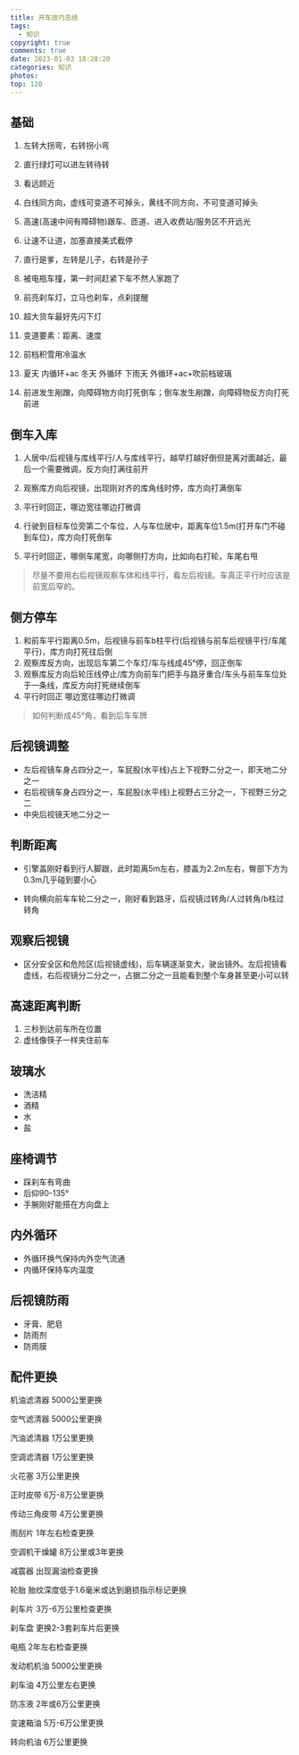 ```yaml
---
title: 开车技巧总结
tags:
  - 知识
copyright: true
comments: true
date: 2023-01-03 18:28:20
categories: 知识
photos:
top: 120
---
```


## 基础

1. 左转大拐弯，右转拐小弯

2. 直行绿灯可以进左转待转

3. 看远顾近

4. 白线同方向，虚线可变道不可掉头，黄线不同方向，不可变道可掉头

5. 高速(高速中间有障碍物)跟车、匝道、进入收费站/服务区不开远光

6. 让速不让道，加塞直接美式截停

7. 直行是爹，左转是儿子，右转是孙子

8. 被电瓶车撞，第一时间赶紧下车不然人家跑了

9. 前亮刹车灯，立马也刹车，点刹提醒

10. 超大货车最好先闪下灯

11. 变道要素：距离、速度

12. 前档积雪用冷温水

13. 夏天 内循环+ac 冬天 外循环 下雨天 外循环+ac+吹前档玻璃

14. 前进发生剐蹭，向障碍物方向打死倒车；倒车发生剐蹭，向障碍物反方向打死前进

## 倒车入库

1. 人居中/后视镜与库线平行/人与库线平行，越早打越好倒但是离对面越近，最后一个需要微调，反方向打满往前开
2. 观察库方向后视镜，出现刚对齐的库角线时停，库方向打满倒车
3. 平行时回正，哪边宽往哪边打微调

1. 行驶到目标车位旁第二个车位，人与车位居中，距离车位1.5m(打开车门不碰到车位)，库方向打死倒车
2. 平行时回正，哪侧车尾宽，向哪侧打方向，比如向右打轮，车尾右甩

> 尽量不要用右后视镜观察车体和线平行，看左后视镜。车真正平行时应该是前宽后窄的。

## 侧方停车

1. 和前车平行距离0.5m，后视镜与前车b柱平行(后视镜与前车后视镜平行/车尾平行)，库方向打死往后倒
2. 观察库反方向，出现后车第二个车灯/车与线成45°停，回正倒车
3. 观察库反方向后轮压线停止/库方向前车门把手与路牙重合/车头与前车车位处于一条线，库反方向打死继续倒车
4. 平行时回正 哪边宽往哪边打微调

> 如何判断成45°角，看到后车车牌

## 后视镜调整
- 左后视镜车身占四分之一，车屁股(水平线)占上下视野二分之一，即天地二分之一
- 右后视镜车身占四分之一，车屁股(水平线)上视野占三分之一，下视野三分之二
- 中央后视镜天地二分之一

## 判断距离
- 引擎盖刚好看到行人脚跟，此时距离5m左右，膝盖为2.2m左右，臀部下方为0.3m几乎碰到要小心

- 转向横向前车车轮二分之一，刚好看到路牙，后视镜过转角/人过转角/b柱过转角

## 观察后视镜
- 区分安全区和危险区(后视镜虚线)，后车辆逐渐变大，驶出镜外。左后视镜看虚线，右后视镜分二分之一，占据二分之一且能看到整个车身甚至更小可以转

## 高速距离判断
1. 三秒到达前车所在位置
2. 虚线像筷子一样夹住前车

## 玻璃水
- 洗洁精
- 酒精
- 水
- 盐

## 座椅调节
- 踩刹车有弯曲
- 后仰90-135°
- 手腕刚好能搭在方向盘上

## 内外循环
- 外循环换气保持内外空气流通
- 内循环保持车内温度

## 后视镜防雨
- 牙膏、肥皂
- 防雨剂
- 防雨膜

## 配件更换
机油滤清器 5000公里更换

空气滤清器 5000公里更换

汽油滤清器 1万公里更换

空调滤清器 1万公里更换

火花塞 3万公里更换

正时皮带 6万-8万公里更换

传动三角皮带 4万公里更换

雨刮片 1年左右检查更换

空调机干燥罐 8万公里或3年更换

减震器 出现漏油检查更换

轮胎 胎纹深度低于1.6毫米或达到磨损指示标记更换

刹车片 3万-6万公里检查更换

刹车盘 更换2-3套刹车片后更换

电瓶 2年左右检查更换

发动机机油 5000公里更换

刹车油 4万公里左右更换

防冻液 2年或6万公里更换

变速箱油 5万-6万公里更换

转向机油 6万公里更换
